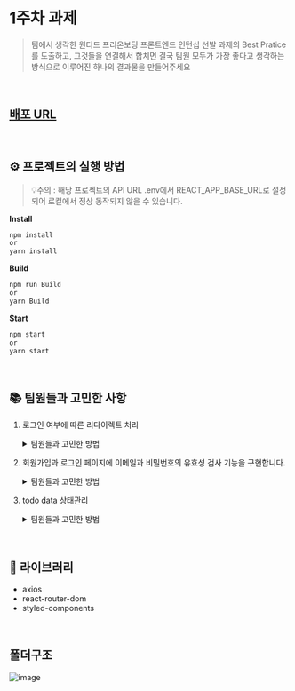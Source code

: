 # 1주차 과제
> 팀에서 생각한 원티드 프리온보딩 프론트엔드 인턴십 선발 과제의
Best Pratice를 도출하고, 그것들을 연결해서 합치면 결국 팀원 모두가 가장 좋다고 생각하는 방식으로 이루어진 하나의 결과물을 만들어주세요

<br/>

## [배포 URL](https://week1-assignment-bice.vercel.app/)

<br/>

## ⚙️ 프로젝트의 실행 방법

> 💡주의 : 해당 프로젝트의 API URL .env에서 REACT_APP_BASE_URL로 설정되어 로컬에서 정상 동작되지 않을 수 있습니다.

**Install**
```bash
npm install
or
yarn install
```

**Build**
```bash
npm run Build
or
yarn Build
```

**Start**
```bash
npm start
or
yarn start
```




<br/>

## 📚 팀원들과 고민한 사항 
1. 로그인 여부에 따른 리다이렉트 처리
    <details>
    <summary>팀원들과 고민한 방법</summary>
    <div>1. react router dom의 loader를 사용한 redirect 처리.</div>
    <div>2. Context API의 전역 상태를 통한 redirect 처리.</div>
    <div>3. 각 page component에서 storage token 확인 후 redirect 처리.</div>
    <br/>
    💡<b>Best Practice</b> react router dom의 loader를 통한 redirect 처리 방법

        router dom의 loader에서 데이터를 반환하는 것 외에도, 각 경로를 렌더링하기 전에 사용자를 다른 경로로 redirection할 수 있어 컴포넌트의 불필요한 렌더링을 줄일 수 있었습니다.
        또한 각 컴포넌트에 별도의 토큰 정보를 확인할 필요가 없으며, router에서 경로 처리를 한번에 관리할 수 있어서 선택하게 되었습니다.

    참고 : https://reactrouter.com/en/main/start/overview#redirects
    
</details>

2. 회원가입과 로그인 페이지에 이메일과 비밀번호의 유효성 검사 기능을 구현합니다.
    <details>
    <summary>팀원들과 고민한 방법</summary>
    <div>1. 각 input의 useState를 통해 value의 유효성 검사를 진행.</div>
    <div>2. useReducer hook을 통해 input value의 유효성 검사를 진행.</div>
    <div>3. custom hook을 통해 input value의 유효성 검사를 진행.</div>
    <br/>
    💡<b>Best Practice</b> useReducer를 통해 input value의 유효성 검사를 진행합니다.

        useReducer와 custom hook 두 가지 모두 컴포넌트의 상태 업데이트 로직을 컴포넌트에서 분리시킬 수 있었습니다. 다만 컴포넌트에서 관리하는 값이 여러 개가 되어 상태의 구조가 복잡해진다면 useReducer를 사용하여 조금 더 직관적인 state 관리를 할 수 있으며, 로그인과 회원가입을 하나의 AuthForm으로 관리하기 때문에 custom hook 보다는 useReducer를 사용하여 input의 유효성 검사를 진행하게 되었습니다.

    참고 :https://ko.reactjs.org/docs/hooks-reference.html#usereducer
    <br/>참고 :https://www.zigae.com/state-vs-reducer/
    
</details>

3. todo data 상태관리
    <details>
    <summary>팀원들과 고민한 방법</summary>
    <div>1. useReducer에서 API 요청 함수를 묶어서 사용해 볼까요?</div>
    <div>2. context hook을 사용해 todo data의 상태관리를 하는건 어떤가요?</div>
    <br/>
    💡<b>Best Practice</b> context hook + useReducer를 통한 상태를 관리합니다.
      
        CRUD 요청의 res data를 활용하여 불필요한 API 요청을 줄이고, todo 데이터의 상태관리를 위해 useReducer를 사용했습니다. useReducer에서 API 요청을 한 번에 처리하려고 시도했지만, useReducer는 순수 함수로만 작동해야 하므로 별도의 API 요청 함수를 구현했습니다. 또한, useContext에 useReducer를 접목하여 불필요한 props를 줄이고 상태관리를 할 수 있는 방법을 생각했습니다.
</details>
    
<br/>

## 📖 라이브러리
- axios
- react-router-dom
- styled-components

<br/>

## 폴더구조
![image](https://user-images.githubusercontent.com/90454621/220914729-b57cd8d7-b9b8-4483-bac2-4eb144748cff.png)